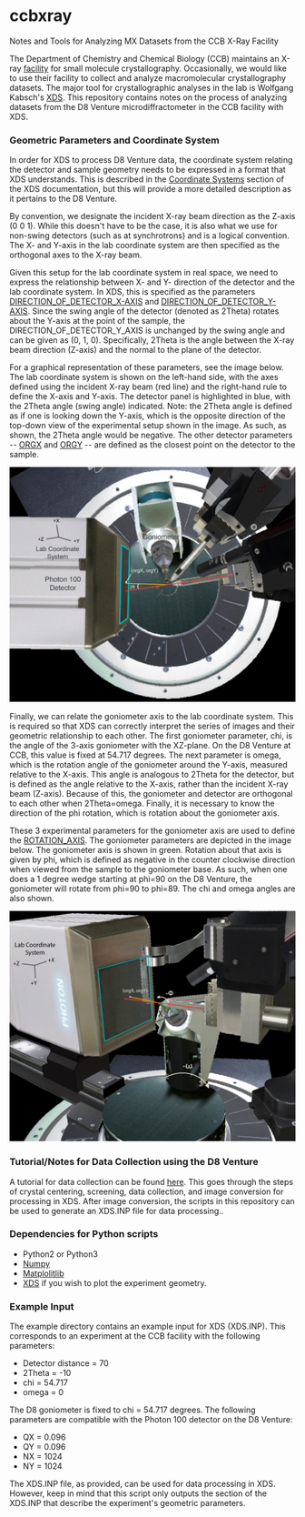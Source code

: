 # ccbxray
Notes and Tools for Analyzing MX Datasets from the CCB X-Ray Facility

The Department of Chemistry and Chemical Biology (CCB) maintains an X-ray [facility](https://chemistry.harvard.edu/pages/x-ray-laboratory) for small molecule crystallography.
Occasionally, we would like to use their facility to collect and analyze macromolecular crystallography datasets. 
The major tool for crystallographic analyses in the lab is Wolfgang Kabsch's [XDS](http://xds.mpimf-heidelberg.mpg.de/). 
This repository contains notes on the process of analyzing datasets from the D8 Venture microdiffractometer in the CCB facility with XDS. 

### Geometric Parameters and Coordinate System
In order for XDS to process D8 Venture data, the coordinate system relating the detector and sample geometry needs to be expressed in a format that XDS understands. 
This is described in the [Coordinate Systems](http://xds.mpimf-heidelberg.mpg.de/html_doc/coordinate_systems.html) section of the XDS documentation, but this will provide
a more detailed description as it pertains to the D8 Venture. 

By convention, we designate the incident X-ray beam direction as the Z-axis (0 0 1). While this doesn't have to be the case, it is also what we use for non-swing detectors
(such as at synchrotrons) and is a logical convention. The X- and Y-axis in the lab coordinate system are then specified as the orthogonal axes to the X-ray beam.

Given this setup for the lab coordinate system in real space, we need to express the relationship between X- and Y- direction of the detector and the lab coordinate system. In
XDS, this is specified as the parameters [DIRECTION_OF_DETECTOR_X-AXIS](http://xds.mpimf-heidelberg.mpg.de/html_doc/xds_parameters.html#DIRECTION_OF_DETECTOR_X-AXIS=) and
[DIRECTION_OF_DETECTOR_Y-AXIS](http://xds.mpimf-heidelberg.mpg.de/html_doc/xds_parameters.html#DIRECTION_OF_DETECTOR_Y-AXIS=). Since the swing angle of the detector (denoted as
2Theta) rotates about the Y-axis at the point of the sample, the DIRECTION_OF_DETECTOR_Y_AXIS is unchanged by the swing angle and can be given as (0, 1, 0). Specifically,
2Theta is the angle between the X-ray beam direction (Z-axis) and the normal to the plane of the detector.

For a graphical representation of these parameters, see the image below. The lab coordinate system is shown on the left-hand side, with the axes defined using the incident X-ray
beam (red line) and the right-hand rule to define the X-axis and Y-axis. The detector panel is highlighted in blue, with the 2Theta angle (swing angle) indicated. Note: the 2Theta
angle is defined as if one is looking down the Y-axis, which is the opposite direction of the top-down view of the experimental setup shown in the image. As such, as shown, the 2Theta
angle would be negative. The other detector
parameters -- [ORGX](http://xds.mpimf-heidelberg.mpg.de/html_doc/xds_parameters.html#ORGX=) and [ORGY](http://xds.mpimf-heidelberg.mpg.de/html_doc/xds_parameters.html#ORGY=) -- are
defined as the closest point on the detector to the sample. 

![Lab Coordinate System -- Detector](/tutorial/images/expt_coordinateSystem.png)

Finally, we can relate the goniometer axis to the lab coordinate system. This is required so that XDS can correctly interpret the series of images and their geometric
relationship to each other. The first goniometer parameter, chi, is the angle of the 3-axis goniometer with the XZ-plane. On the D8 Venture at CCB, this value is
fixed at 54.717 degrees. The next parameter is omega, which is the rotation angle of the goniometer around the Y-axis, measured relative to the X-axis. This angle is analogous to 2Theta
for the detector, but is defined as the angle relative to the X-axis, rather than the incident X-ray beam (Z-axis). Because of this, the goniometer and detector are orthogonal to each other
when 2Theta=omega. Finally, it is necessary to know the direction of the phi rotation, which is rotation about the goniometer axis.

These 3 experimental parameters for the goniometer axis are used to define the [ROTATION_AXIS](http://xds.mpimf-heidelberg.mpg.de/html_doc/xds_parameters.html#ROTATION_AXIS=). The
goniometer parameters are depicted in the image below. The goniometer axis is shown in green. Rotation about that axis is given by phi, which is defined as negative in the counter clockwise
direction when viewed from the sample to the goniometer base. As such, when one does a 1 degree wedge starting at phi=90 on the D8 Venture, the goniometer will rotate from phi=90 to phi=89. The chi
and omega angles are also shown.

![Lab Coordinate System -- Goniometer](/tutorial/images/expt_coordinateSystem2.png)

### Tutorial/Notes for Data Collection using the  D8 Venture
A tutorial for data collection can be found [here](/tutorial/tutorial.md). This goes through the steps of crystal centering, screening, data collection, and image conversion for
processing in XDS. After image conversion, the scripts in this repository can be used to generate an XDS.INP file for data processing..

### Dependencies for Python scripts
- Python2 or Python3
- [Numpy](http://www.numpy.org/)
- [Matplolitlib](https://matplotlib.org/)
- [XDS](http://xds.mpimf-heidelberg.mpg.de/) if you wish to plot the experiment geometry.

### Example Input
The example directory  contains an example input for XDS (XDS.INP). This corresponds to an experiment at the CCB facility with the following parameters:
- Detector distance = 70
- 2Theta = -10
- chi = 54.717
- omega = 0

The D8 goniometer is fixed to chi = 54.717 degrees. The following parameters are compatible with the Photon 100 detector on the D8 Venture:
- QX = 0.096
- QY = 0.096
- NX = 1024
- NY = 1024

The XDS.INP file, as provided, can be used for data processing in XDS. However, keep in mind that this script only
outputs the section of the XDS.INP that describe the experiment's geometric parameters.
